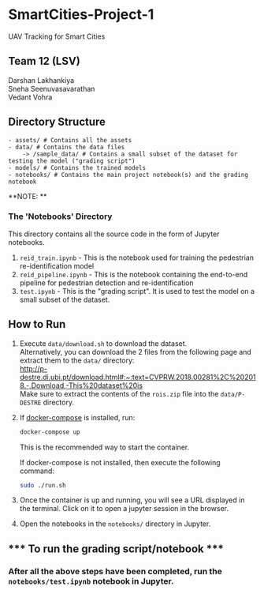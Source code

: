 # SmartCities-Project-1

UAV Tracking for Smart Cities

## Team 12 (LSV)

Darshan Lakhankiya \
Sneha Seenuvasavarathan \
Vedant Vohra

## Directory Structure

    - assets/ # Contains all the assets
    - data/ # Contains the data files
        -> /sample_data/ # Contains a small subset of the dataset for testing the model ("grading script")
    - models/ # Contains the trained models
    - notebooks/ # Contains the main project notebook(s) and the grading notebook

**NOTE: **

### The 'Notebooks' Directory

This directory contains all the source code in the form of Jupyter notebooks.
1. `reid_train.ipynb` - This is the notebook used for training the pedestrian re-identification model
2. `reid_pipeline.ipynb` - This is the notebook containing the end-to-end pipeline for pedestrian detection and  re-identification
3. `test.ipynb` - This is the "grading script". It is used to test the model on a small subset of the dataset.

## How to Run

1. Execute `data/download.sh` to download the dataset. \
   Alternatively, you can download the 2 files from the following page and extract them to the `data/` directory: \
    <http://p-destre.di.ubi.pt/download.html#:~:text=CVPRW.2018.00281%2C%202018.-,Download,-This%20dataset%20is> \
    Make sure to extract the contents of the `rois.zip` file into the `data/P-DESTRE` directory.
2. If [docker-compose](https://docs.docker.com/compose/install/) is installed, run:

   ```bash
   docker-compose up
   ```

   This is the recommended way to start the container.

   If docker-compose is not installed, then execute the following command:

   ```bash
   sudo ./run.sh
   ```

3. Once the container is up and running, you will see a URL displayed in the terminal. Click on it to open a jupyter session in the browser.
4. Open the notebooks in the `notebooks/` directory in Jupyter.

## *** To run the grading script/notebook ***

### After all the above steps have been completed, run the `notebooks/test.ipynb` notebook in Jupyter.
